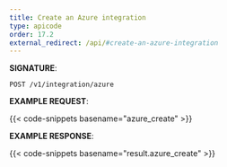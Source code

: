 ```yaml
---
title: Create an Azure integration
type: apicode
order: 17.2
external_redirect: /api/#create-an-azure-integration
---
```


**SIGNATURE**:

`POST /v1/integration/azure`

**EXAMPLE REQUEST**:

{{< code-snippets basename="azure_create" >}}

**EXAMPLE RESPONSE**:

{{< code-snippets basename="result.azure_create" >}}
